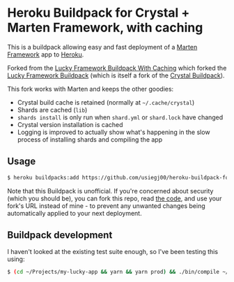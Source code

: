# Heroku Buildpack for Crystal + Marten Framework, with caching

This is a buildpack allowing easy and fast deployment of a [Marten Framework](https://martenframework.com/) app to [Heroku](https://www.heroku.com/).

Forked from the [Lucky Framework Buildpack With Caching](https://github.com/ZimbiX/heroku-buildpack-for-lucky-framework-with-caching) which forked the [Lucky Framework Buildpack](https://github.com/luckyframework/heroku-buildpack-crystal) (which is itself a fork of the [Crystal Buildpack](https://github.com/crystal-lang/heroku-buildpack-crystal)).

This fork works with Marten and keeps the other goodies:

- Crystal build cache is retained (normally at `~/.cache/crystal`)
- Shards are cached (`lib`)
- `shards install` is only run when `shard.yml` or `shard.lock` have changed
- Crystal version installation is cached
- Logging is improved to actually show what's happening in the slow process of installing shards and compiling the app

## Usage

```bash
$ heroku buildpacks:add https://github.com/usiegj00/heroku-buildpack-for-marten-framework
```

Note that this Buildpack is unofficial. If you're concerned about security (which you should be), you can fork this repo, read [the code](bin), and use your fork's URL instead of mine - to prevent any unwanted changes being automatically applied to your next deployment.

## Buildpack development

I haven't looked at the existing test suite enough, so I've been testing this using:

```bash
$ (cd ~/Projects/my-lucky-app && yarn && yarn prod) && ./bin/compile ~/Projects/my-lucky-app $PWD/test-cache $PWD/test-env
```
